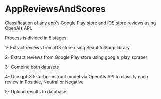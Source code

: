 # AppReviewsAndScores

Classification of any app's Google Play store and iOS store reviews using OpenAIs API.

Process is divided in 5 stages:

1- Extract reviews from iOS store using BeautifulSoup library

2- Extract reviews from Google Play store using google_play_scraper

3- Combine both datasets

4- Use gpt-3.5-turbo-instruct model via OpenAIs API to classify each review in Positive, Neutral or Negative

5- Upload results to database
